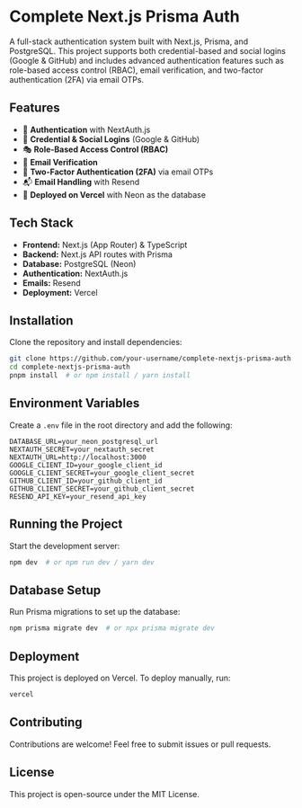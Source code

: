 # Complete Next.js Prisma Auth

A full-stack authentication system built with Next.js, Prisma, and PostgreSQL. This project supports both credential-based and social logins (Google & GitHub) and includes advanced authentication features such as role-based access control (RBAC), email verification, and two-factor authentication (2FA) via email OTPs.

## Features

- 🔐 **Authentication** with NextAuth.js
- 🔑 **Credential & Social Logins** (Google & GitHub)
- 🎭 **Role-Based Access Control (RBAC)**
- 📧 **Email Verification**
- 🔢 **Two-Factor Authentication (2FA)** via email OTPs
- 📬 **Email Handling** with Resend
- 🚀 **Deployed on Vercel** with Neon as the database

## Tech Stack

- **Frontend:** Next.js (App Router) & TypeScript
- **Backend:** Next.js API routes with Prisma
- **Database:** PostgreSQL (Neon)
- **Authentication:** NextAuth.js
- **Emails:** Resend
- **Deployment:** Vercel

## Installation

Clone the repository and install dependencies:

```sh
git clone https://github.com/your-username/complete-nextjs-prisma-auth.git
cd complete-nextjs-prisma-auth
pnpm install  # or npm install / yarn install
```

## Environment Variables

Create a `.env` file in the root directory and add the following:

```env
DATABASE_URL=your_neon_postgresql_url
NEXTAUTH_SECRET=your_nextauth_secret
NEXTAUTH_URL=http://localhost:3000
GOOGLE_CLIENT_ID=your_google_client_id
GOOGLE_CLIENT_SECRET=your_google_client_secret
GITHUB_CLIENT_ID=your_github_client_id
GITHUB_CLIENT_SECRET=your_github_client_secret
RESEND_API_KEY=your_resend_api_key
```

## Running the Project

Start the development server:

```sh
npm dev  # or npm run dev / yarn dev
```

## Database Setup

Run Prisma migrations to set up the database:

```sh
npm prisma migrate dev  # or npx prisma migrate dev
```

## Deployment

This project is deployed on Vercel. To deploy manually, run:

```sh
vercel
```

## Contributing

Contributions are welcome! Feel free to submit issues or pull requests.

## License

This project is open-source under the MIT License.
